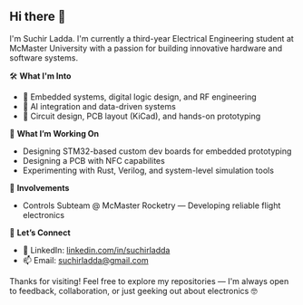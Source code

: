## Hi there 👋


I'm Suchir Ladda. I'm currently a third-year Electrical Engineering student at McMaster University with a passion for building innovative hardware and software systems.

🛠️ **What I'm Into**
- 🚀 Embedded systems, digital logic design, and RF engineering
- 🧠 AI integration and data-driven systems
- 🔧 Circuit design, PCB layout (KiCad), and hands-on prototyping

🎯 **What I’m Working On**
- Designing STM32-based custom dev boards for embedded prototyping
- Designing a PCB with NFC capabilites
- Experimenting with Rust, Verilog, and system-level simulation tools

🤝 **Involvements**
- Controls Subteam @ McMaster Rocketry — Developing reliable flight electronics

🔗 **Let’s Connect**
<!--- 🌐 Portfolio: [suchirladda.github.io](https://suchirladda.github.io)-->
- 💼 LinkedIn: [linkedin.com/in/suchirladda](https://www.linkedin.com/in/suchir-ladda/)
- 📫 Email: suchirladda@gmail.com

Thanks for visiting! Feel free to explore my repositories — I'm always open to feedback, collaboration, or just geeking out about electronics 🤓
<!--
**SuchirLadda/SuchirLadda** is a ✨ _special_ ✨ repository because its `README.md` (this file) appears on your GitHub profile.

Here are some ideas to get you started:

- 🔭 I’m currently working on ...
- 🌱 I’m currently learning ...
- 👯 I’m looking to collaborate on ...
- 🤔 I’m looking for help with ...
- 💬 Ask me about ...
- 📫 How to reach me: ...
- 😄 Pronouns: ...
- ⚡ Fun fact: ...
-->
